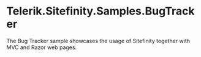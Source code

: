 Telerik.Sitefinity.Samples.BugTracker
=====================================

The Bug Tracker sample showcases the usage of Sitefinity together with MVC and Razor web pages. 
